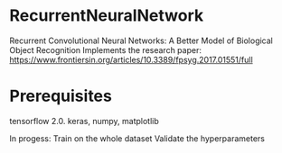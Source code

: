 # RecurrentNeuralNetwork
Recurrent Convolutional Neural Networks: A Better Model of Biological Object Recognition
Implements the research paper: https://www.frontiersin.org/articles/10.3389/fpsyg.2017.01551/full 

# Prerequisites

tensorflow 2.0. keras, numpy, matplotlib

In progess:
Train on the whole dataset
Validate the hyperparameters








